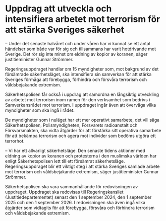 # Uppdrag att utveckla och intensifiera arbetet mot terrorism för att stärka Sveriges säkerhet

– Under det senaste halvåret och under våren har vi kunnat se ett antal händelser som både var för sig och tillsammans har varit hotdrivande mot Sverige. Det rör sig inte minst om eldning av kopior av koranen, säger justitieminister Gunnar Strömmer.

Regeringsuppdraget handlar om 15 myndigheter som, mot bakgrund av det försämrade säkerhetsläget, ska intensifiera sin samverkan för att stärka Sveriges förmåga att förebygga, förhindra och försvåra terrorism och våldsbejakande extremism.

Säkerhetspolisen får också i uppdrag att samordna en långsiktig utveckling av arbetet mot terrorism inom ramen för den verksamhet som bedrivs i Samverkansrådet mot terrorism. I uppdraget ingår även att överväga vilka myndigheter som ska ingå i rådet.

De myndigheter som i nuläget har ett mer operativt samarbete, det vill säga Säkerhetspolisen, Polismyndigheten, Försvarets radioanstalt och Försvarsmakten, ska vidta åtgärder för att förstärka sitt operativa samarbete för att bekämpa terrorism och agera mot individer som bedöms utgöra ett terrorhot.

– Vi har ett allvarligt säkerhetsläge. Den senaste tidens aktioner med eldning av kopior av koranen och protesterna i den muslimska världen har enligt Säkerhetspolisen lett till ett försämrat säkerhetsläge. Regeringsuppdraget blir ett viktigt steg i att stärka Sveriges samlade arbete mot terrorism och våldsbejakande extremism, säger justitieminister Gunnar Strömmer.

Säkerhetspolisen ska vara sammanhållande för redovisningen av uppdraget. Uppdraget ska redovisas till Regeringskansliet (Justitiedepartementet) senast den 1 september 2024, den 1 september 2025 och den 1 september 2026. I redovisningen ska även ingå vilka åtgärder som vidtagits för att förebygga, försvåra och förhindra terrorism och våldsbejakande extremism.
